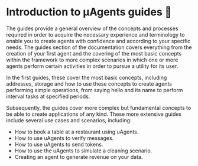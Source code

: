 # Introduction to μAgents guides 🤖 

The guides provide a general overview of the concepts and processes required in order to acquire the necessary experience and terminology to enable you to create agents with confidence and according to your specific needs. The guides section of the documentation covers everything from the creation of your first agent and the covering of the most basic concepts within the framework to more complex scenarios in which one or more agents perform certain activities in order to pursue a utility for its user. 

In the first guides, these cover the most basic concepts, including addresses, storage and how to use these concepts to create agents performing simple operations, from saying hello and its name to perform interval tasks at specified periods. 

Subsequently, the guides cover more complex but fundamental concepts to be able to create applications of any kind. These more extensive guides include several use cases and scenarios, including:

- How to book a table at a restaurant using uAgents.
- How to use uAgents to verify messages.
- How to use uAgents to send tokens.
- How to use the uAgents to simulate a cleaning scenario.
- Creating an agent to generate revenue on your data.

